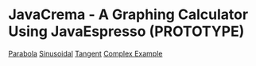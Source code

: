# JavaCrema - A Graphing Calculator Using JavaEspresso (PROTOTYPE)
[Parabola](https://github.com/RichardNooooh/JavaCrema/blob/master/docs/parabola%20graph.png)
[Sinusoidal](https://github.com/RichardNooooh/JavaCrema/blob/master/docs/sinusoidal%20graph.png)
[Tangent](https://github.com/RichardNooooh/JavaCrema/blob/master/docs/tangent%20graph.png)
[Complex Example](https://github.com/RichardNooooh/JavaCrema/blob/master/docs/weird%20graph.png)